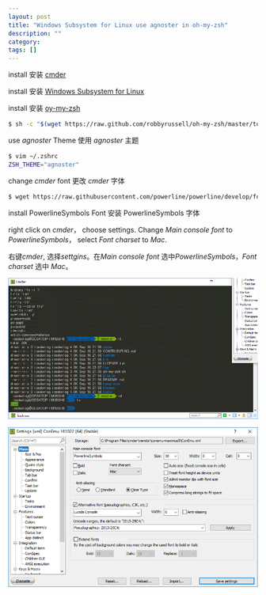```yaml
---
layout: post
title: "Windows Subsystem for Linux use agnoster in oh-my-zsh"
description: ""
category: 
tags: []
---
```


install 安装  [cmder](http://cmder.net/)

install 安装  [Windows Subsystem for Linux](https://msdn.microsoft.com/en-us/commandline/wsl/install_guide)

install 安装 [oy-my-zsh](http://ohmyz.sh/)

```bash
$ sh -c "$(wget https://raw.github.com/robbyrussell/oh-my-zsh/master/tools/install.sh -O -)"
```

use *agnoster* Theme 使用 *agnoster* 主题

```bash
$ vim ~/.zshrc
ZSH_THEME="agnoster"
```

change *cmder* font 更改 *cmder* 字体

```bash
$ wget https://raw.githubusercontent.com/powerline/powerline/develop/font/PowerlineSymbols.otf
```

install PowerlineSymbols Font 安装 PowerlineSymbols 字体

right click on *cmder*， choose settings. Change *Main console font* to *PowerlineSymbols*， select *Font charset* to *Mac*.

右键*cmder*, 选择*settgins*。在*Main console font* 选中*PowerlineSymbols*，*Font charset* 选中 *Mac*。

![PowerlineSymbols](/assets/images/windows/linux/PowerlineSymbols.png)

![Settings](/assets/images/windows/linux/Settings.png)
